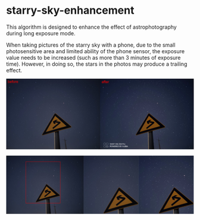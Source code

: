 # starry-sky-enhancement
This algorithm is designed to enhance the effect of astrophotography during long exposure mode.

When taking pictures of the starry sky with a phone, due to the small photosensitive area and limited ability of the phone sensor, the exposure value needs to be increased (such as more than 3 minutes of exposure time). However, in doing so, the stars in the photos may produce a trailing effect.

![compare](https://github.com/xiongzhu666/starry-sky-enhancement/blob/main/compare.png)

![look](https://github.com/xiongzhu666/starry-sky-enhancement/blob/main/look.png)
